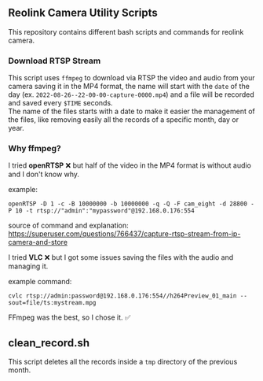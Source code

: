 ## Reolink Camera Utility Scripts

This repository contains different bash scripts and commands for reolink camera.

### Download RTSP Stream

This script uses `ffmpeg` to download via RTSP the video and audio from your camera saving it in the MP4 format, the name will start with the `date` of the day (ex. `2022-08-26--22-00-00-capture-0000.mp4`) and a file will be recorded and saved every `$TIME` seconds.  
The name of the files starts with a date to make it easier the management of the files, like removing easily all the records of a specific month, day or year.

### Why ffmpeg?

I tried **openRTSP** ❌ but half of the video in the MP4 format is without audio and I don't know why.

example:

```
openRTSP -D 1 -c -B 10000000 -b 10000000 -q -Q -F cam_eight -d 28800 -P 10 -t rtsp://"admin":"mypassword"@192.168.0.176:554
```

source of command and explanation: https://superuser.com/questions/766437/capture-rtsp-stream-from-ip-camera-and-store

I tried **VLC** ❌ but I got some issues saving the files with the audio and managing it.

example command:

```
cvlc rtsp://admin:password@192.168.0.176:554//h264Preview_01_main --sout=file/ts:mystream.mpg
```

FFmpeg was the best, so I chose it. ✅

## clean_record.sh

This script deletes all the records inside a `tmp` directory of the previous month.
